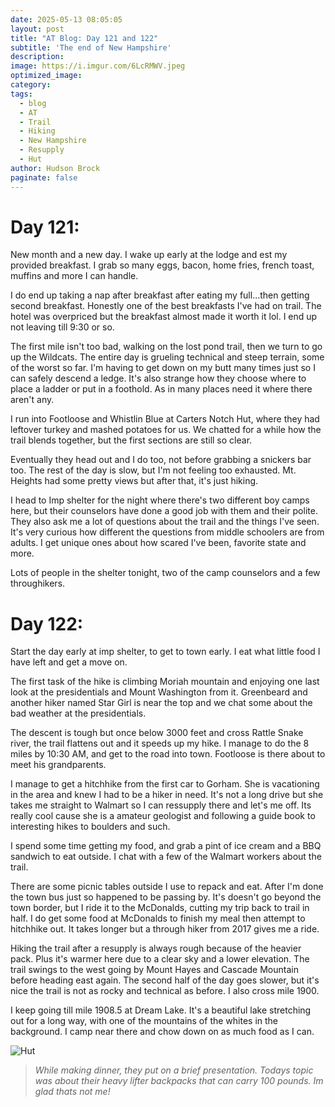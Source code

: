 ```yaml
---
date: 2025-05-13 08:05:05
layout: post
title: "AT Blog: Day 121 and 122"
subtitle: 'The end of New Hampshire'
description:
image: https://i.imgur.com/6LcRMWV.jpeg
optimized_image: 
category:
tags:
  - blog
  - AT
  - Trail
  - Hiking
  - New Hampshire
  - Resupply
  - Hut
author: Hudson Brock
paginate: false
---
```


# Day 121:


New month and a new day. I wake up early at the lodge and est my provided breakfast. I grab so many eggs, bacon, home fries, french toast, muffins and more I can handle.

I do end up taking a nap after breakfast after eating my full...then getting second breakfast. Honestly one of the best breakfasts I've had on trail. The hotel was overpriced but the breakfast almost made it worth it lol. I end up not leaving till 9:30 or so.

The first mile isn't too bad, walking on the lost pond trail, then we turn to go up the Wildcats. The entire day is grueling technical and steep terrain, some of the worst so far. I'm having to get down on my butt many times just so I can safely descend a ledge. It's also strange how they choose where to place a ladder or put in a foothold. As in many places need it where there aren't any.

I run into Footloose and Whistlin Blue at Carters Notch Hut, where they had leftover turkey and mashed potatoes for us. We chatted for a while how the trail blends together, but the first sections are still so clear.

Eventually they head out and I do too, not before grabbing a snickers bar too. The rest of the day is slow, but I'm not feeling too exhausted. Mt. Heights had some pretty views but after that, it's just hiking.

I head to Imp shelter for the night where there's two different boy camps here, but their counselors have done a good job with them and their polite. They also ask me a lot of questions about the trail and the things I've seen. It's very curious how different the questions from middle schoolers are from adults. I get unique ones about how scared I've been, favorite state and more.

Lots of people in the shelter tonight, two of the camp counselors and a few throughikers.




# Day 122:

Start the day early at imp shelter, to get to town early. I eat what little food I have left and get a move on.

The first task of the hike is climbing Moriah mountain and enjoying one last look at the presidentials and Mount Washington from it. Greenbeard and another hiker named Star Girl is near the top and we chat some about the bad weather at the presidentials. 

The descent is tough but once below 3000 feet and cross Rattle Snake river, the trail flattens out and it speeds up my hike. I manage to do the 8 miles by 10:30 AM, and get to the road into town. Footloose is there about to meet his grandparents.

I manage to get a hitchhike from the first car to Gorham. She is vacationing in the area and knew I had to be a hiker in need. It's not a long drive but she takes me straight to Walmart so I can ressupply there and let's me off. Its really cool cause she is a amateur geologist and following a guide book to interesting hikes to boulders and such.

I spend some time getting my food, and grab a pint of ice cream and a BBQ sandwich to eat outside. I chat with a few of the Walmart workers about the trail.

There are some picnic tables outside I use to repack and eat. After I'm done the town bus just so happened to be passing by. It's doesn't go beyond the town border, but I ride it to the McDonalds, cutting my trip back to trail in half. I do get some food at McDonalds to finish my meal then attempt to hitchhike out. It takes longer but a through hiker from 2017 gives me a ride.

Hiking the trail after a resupply is always rough because of the heavier pack. Plus it's warmer here due to a clear sky and a lower elevation. The trail swings to the west going by Mount Hayes and Cascade Mountain before heading east again. The second half of the day goes slower, but it's nice the trail is not as rocky and technical as before. I also cross mile 1900.

I keep going till mile 1908.5 at Dream Lake. It's a beautiful lake stretching out for a long way, with one of the mountains of the whites in the background. I camp near there and chow down on as much food as I can.





![Hut](https://i.imgur.com/wo5RzQx.jpg "While making dinner, they put on a brief presentation. Todays topic was about their heavy lifter backpacks that can carry 100 pounds. Im glad thats not me!")

>*While making dinner, they put on a brief presentation. Todays topic was about their heavy lifter backpacks that can carry 100 pounds. Im glad thats not me!*